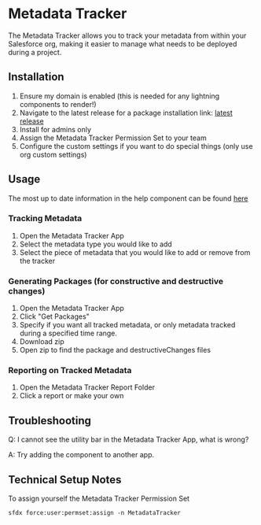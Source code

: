 # Metadata Tracker

The Metadata Tracker allows you to track your metadata from within your Salesforce org, making it easier to manage what needs to be deployed during a project.

## Installation

1. Ensure my domain is enabled (this is needed for any lightning components to render!)
2. Navigate to the latest release for a package installation link: [latest release](https://github.com/dmgerow/metadata-tracker/releases/latest)
3. Install for admins only
4. Assign the Metadata Tracker Permission Set to your team
5. Configure the custom settings if you want to do special things (only use org custom settings)

## Usage

The most up to date information in the help component can be found [here](https://docs.google.com/document/d/1Vo7t0vxxUo2qcHiKo7uifm5SY3G8Rd-u41MDNAuKKys/edit#)

### Tracking Metadata

1. Open the Metadata Tracker App
2. Select the metadata type you would like to add
3. Select the piece of metadata that you would like to add or remove from the tracker

### Generating Packages (for constructive and destructive changes)

1. Open the Metadata Tracker App
2. Click "Get Packages"
3. Specify if you want all tracked metadata, or only metadata tracked during a specified time range.
4. Download zip
5. Open zip to find the package and destructiveChanges files

### Reporting on Tracked Metadata

1. Open the Metadata Tracker Report Folder
2. Click a report or make your own

## Troubleshooting

Q: I cannot see the utility bar in the Metadata Tracker App, what is wrong?

A: Try adding the component to another app.

## Technical Setup Notes

To assign yourself the Metadata Tracker Permission Set

`sfdx force:user:permset:assign -n MetadataTracker`
